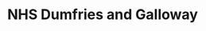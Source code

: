 ---
schema: default
title: NHS Dumfries and Galloway
description: Health board for the Dumfries and Galloway area 
logo: ''
type:
- Health board
portal_url: ''
org_url: https://www.nhsdg.co.uk/
twitter_handle: DGNHS
gss_code: S08000017
wikidata_qid: Q6954127
wdtk_id: nhs_dumfries_and_galloway
---